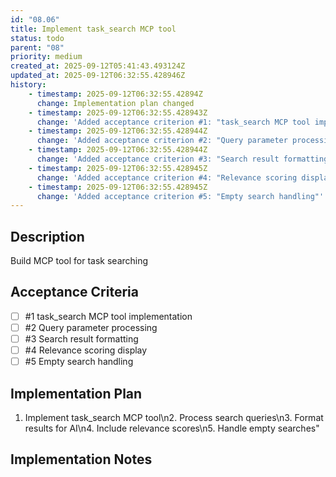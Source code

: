```yaml
---
id: "08.06"
title: Implement task_search MCP tool
status: todo
parent: "08"
priority: medium
created_at: 2025-09-12T05:41:43.493124Z
updated_at: 2025-09-12T06:32:55.428946Z
history:
    - timestamp: 2025-09-12T06:32:55.42894Z
      change: Implementation plan changed
    - timestamp: 2025-09-12T06:32:55.428943Z
      change: 'Added acceptance criterion #1: "task_search MCP tool implementation"'
    - timestamp: 2025-09-12T06:32:55.428944Z
      change: 'Added acceptance criterion #2: "Query parameter processing"'
    - timestamp: 2025-09-12T06:32:55.428944Z
      change: 'Added acceptance criterion #3: "Search result formatting"'
    - timestamp: 2025-09-12T06:32:55.428945Z
      change: 'Added acceptance criterion #4: "Relevance scoring display"'
    - timestamp: 2025-09-12T06:32:55.428945Z
      change: 'Added acceptance criterion #5: "Empty search handling"'
---
```

## Description

Build MCP tool for task searching

## Acceptance Criteria
<!-- AC:BEGIN -->

- [ ] #1 task_search MCP tool implementation
- [ ] #2 Query parameter processing
- [ ] #3 Search result formatting
- [ ] #4 Relevance scoring display
- [ ] #5 Empty search handling

<!-- AC:END -->

## Implementation Plan

1. Implement task_search MCP tool\n2. Process search queries\n3. Format results for AI\n4. Include relevance scores\n5. Handle empty searches"

## Implementation Notes


